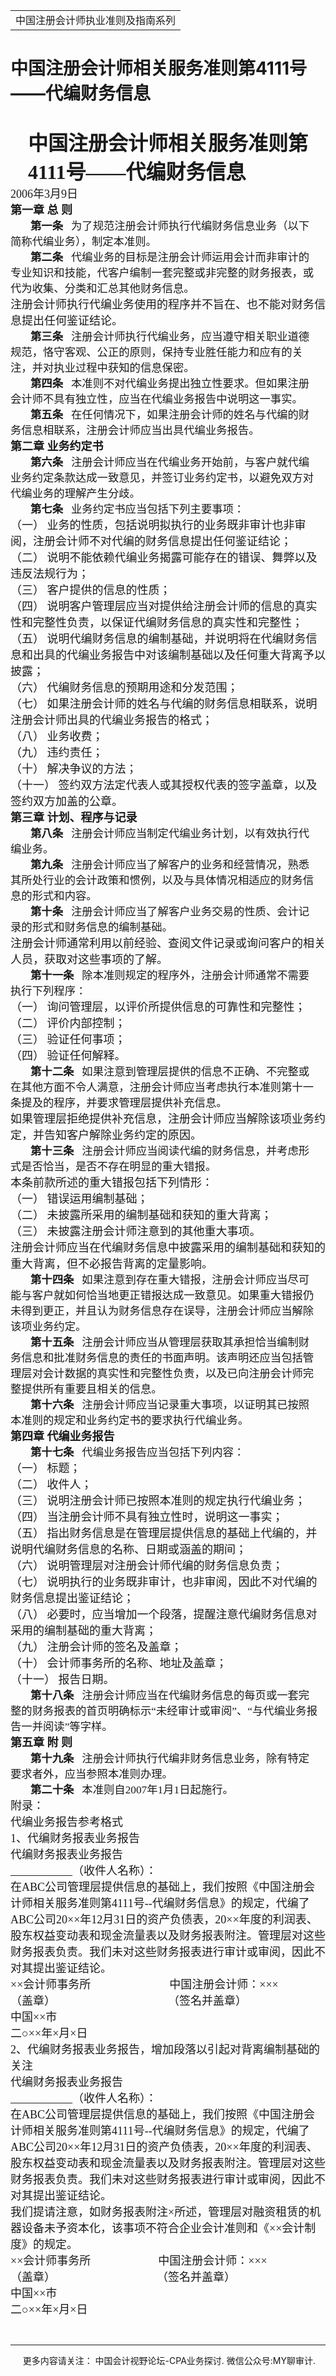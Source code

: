 ﻿<!DOCTYPE HTML PUBLIC "-//W3C//DTD HTML 4.0 Transitional//EN">
<HTML xmlns:o = "urn:schemas-microsoft-com:office:office"><HEAD><TITLE>中国注册会计师相关服务准则第4111号——代编财务信息</TITLE>
<META content="text/html; charset=gb2312" http-equiv=Content-Type>
<META name=GENERATOR content="MSHTML 11.00.10570.1001"><LINK rel=stylesheet 
href="_template.css"></HEAD>
<BODY>
<DIV id=nsbanner>
<DIV id=bannerrow1>
<TABLE class=bannerparthead>
  <TBODY>
  <TR id=hdr>
    <TD class=runninghead noWrap>中国注册会计师执业准则及指南系列</TD></TR></TBODY></TABLE></DIV>
<DIV id=titlerow>
<H1 class=dtH1>中国注册会计师相关服务准则第4111号——代编财务信息</H1></DIV></DIV>
<DIV id=nstext><BR>
<P class=lv1 style="MARGIN: auto 7.35pt auto 21pt"><A 
name=_Toc92270246><STRONG><FONT size=6 
face=微软雅黑>中国注册会计师相关服务准则第4111号——代编财务信息</FONT></STRONG></A><o:p></o:p></P>
<P class=promulgatedate1 
style="LAYOUT-GRID-MODE: char; MARGIN: 0cm 0cm 0pt"><FONT size=4><FONT 
face=微软雅黑><SPAN lang=EN-US>2006</SPAN>年<SPAN lang=EN-US>3</SPAN>月<SPAN 
lang=EN-US>9</SPAN>日<SPAN lang=EN-US><o:p></o:p></SPAN></FONT></FONT></P>
<P class=title1 style="LAYOUT-GRID-MODE: char; MARGIN: auto 0cm"><FONT 
size=4><STRONG><FONT face=微软雅黑><SPAN class=chaptertitle>第一章 总 则</SPAN><SPAN 
lang=EN-US><o:p></o:p></SPAN></FONT></STRONG></FONT></P>
<P class=MsoNormal 
style="LAYOUT-GRID-MODE: char; MARGIN: auto 7.35pt auto 0cm; TEXT-INDENT: 24pt"><FONT 
face=微软雅黑><SPAN class=sect2title1><SPAN style="FONT-SIZE: 13pt"><STRONG>第一条<SPAN 
lang=EN-US>&nbsp;&nbsp;&nbsp;</SPAN></STRONG></SPAN></SPAN><SPAN 
class=title2><SPAN 
style="FONT-SIZE: 13pt">为了规范注册会计师执行代编财务信息业务（以下简称代编业务），制定本准则。</SPAN></SPAN><SPAN 
lang=EN-US 
style='FONT-SIZE: 13pt; FONT-FAMILY: "微软雅黑",sans-serif'><o:p></o:p></SPAN></FONT></P>
<P class=MsoNormal 
style="LAYOUT-GRID-MODE: char; MARGIN: auto 7.35pt auto 0cm; TEXT-INDENT: 24pt"><FONT 
face=微软雅黑><SPAN class=sect2title1><SPAN style="FONT-SIZE: 13pt"><STRONG>第二条<SPAN 
lang=EN-US>&nbsp;&nbsp;&nbsp;</SPAN></STRONG></SPAN></SPAN><SPAN 
class=title2><SPAN 
style="FONT-SIZE: 13pt">代编业务的目标是注册会计师运用会计而非审计的专业知识和技能，代客户编制一套完整或非完整的财务报表，或代为收集、分类和汇总其他财务信息。</SPAN></SPAN><SPAN 
lang=EN-US 
style='FONT-SIZE: 13pt; FONT-FAMILY: "微软雅黑",sans-serif'><o:p></o:p></SPAN></FONT></P>
<P class=title1 style="LAYOUT-GRID-MODE: char; MARGIN: auto 0cm"><FONT 
size=4><FONT face=微软雅黑>注册会计师执行代编业务使用的程序并不旨在、也不能对财务信息提出任何鉴证结论。<SPAN 
lang=EN-US><o:p></o:p></SPAN></FONT></FONT></P>
<P class=MsoNormal 
style="LAYOUT-GRID-MODE: char; MARGIN: auto 7.35pt auto 0cm; TEXT-INDENT: 24pt"><FONT 
face=微软雅黑><SPAN class=sect2title1><SPAN style="FONT-SIZE: 13pt"><STRONG>第三条<SPAN 
lang=EN-US>&nbsp;&nbsp;&nbsp;</SPAN></STRONG></SPAN></SPAN><SPAN 
class=title2><SPAN 
style="FONT-SIZE: 13pt">注册会计师执行代编业务，应当遵守相关职业道德规范，恪守客观、公正的原则，保持专业胜任能力和应有的关注，并对执业过程中获知的信息保密。</SPAN></SPAN><SPAN 
lang=EN-US 
style='FONT-SIZE: 13pt; FONT-FAMILY: "微软雅黑",sans-serif'><o:p></o:p></SPAN></FONT></P>
<P class=MsoNormal 
style="LAYOUT-GRID-MODE: char; MARGIN: auto 7.35pt auto 0cm; TEXT-INDENT: 24pt"><FONT 
face=微软雅黑><SPAN class=sect2title1><SPAN style="FONT-SIZE: 13pt"><STRONG>第四条<SPAN 
lang=EN-US>&nbsp;&nbsp;&nbsp;</SPAN></STRONG></SPAN></SPAN><SPAN 
class=title2><SPAN 
style="FONT-SIZE: 13pt">本准则不对代编业务提出独立性要求。但如果注册会计师不具有独立性，应当在代编业务报告中说明这一事实。</SPAN></SPAN><SPAN 
lang=EN-US 
style='FONT-SIZE: 13pt; FONT-FAMILY: "微软雅黑",sans-serif'><o:p></o:p></SPAN></FONT></P>
<P class=MsoNormal 
style="LAYOUT-GRID-MODE: char; MARGIN: auto 7.35pt auto 0cm; TEXT-INDENT: 24pt"><FONT 
face=微软雅黑><SPAN class=sect2title1><SPAN style="FONT-SIZE: 13pt"><STRONG>第五条<SPAN 
lang=EN-US>&nbsp;&nbsp;&nbsp;</SPAN></STRONG></SPAN></SPAN><SPAN 
class=title2><SPAN 
style="FONT-SIZE: 13pt">在任何情况下，如果注册会计师的姓名与代编的财务信息相联系，注册会计师应当出具代编业务报告。</SPAN></SPAN><SPAN 
lang=EN-US 
style='FONT-SIZE: 13pt; FONT-FAMILY: "微软雅黑",sans-serif'><o:p></o:p></SPAN></FONT></P>
<P class=title1 style="LAYOUT-GRID-MODE: char; MARGIN: auto 0cm"><FONT 
size=4><STRONG><FONT face=微软雅黑><SPAN class=chaptertitle>第二章 业务约定书</SPAN><SPAN 
lang=EN-US><o:p></o:p></SPAN></FONT></STRONG></FONT></P>
<P class=MsoNormal 
style="LAYOUT-GRID-MODE: char; MARGIN: auto 7.35pt auto 0cm; TEXT-INDENT: 24pt"><FONT 
face=微软雅黑><SPAN class=sect2title1><SPAN style="FONT-SIZE: 13pt"><STRONG>第六条<SPAN 
lang=EN-US>&nbsp;&nbsp;&nbsp;</SPAN></STRONG></SPAN></SPAN><SPAN 
class=title2><SPAN 
style="FONT-SIZE: 13pt">注册会计师应当在代编业务开始前，与客户就代编业务约定条款达成一致意见，并签订业务约定书，以避免双方对代编业务的理解产生分歧。</SPAN></SPAN><SPAN 
lang=EN-US 
style='FONT-SIZE: 13pt; FONT-FAMILY: "微软雅黑",sans-serif'><o:p></o:p></SPAN></FONT></P>
<P class=MsoNormal 
style="LAYOUT-GRID-MODE: char; MARGIN: auto 7.35pt auto 0cm; TEXT-INDENT: 24pt"><FONT 
face=微软雅黑><SPAN class=sect2title1><SPAN style="FONT-SIZE: 13pt"><STRONG>第七条<SPAN 
lang=EN-US>&nbsp;&nbsp;&nbsp;</SPAN></STRONG></SPAN></SPAN><SPAN 
class=title2><SPAN style="FONT-SIZE: 13pt">业务约定书应当包括下列主要事项：</SPAN></SPAN><SPAN 
lang=EN-US 
style='FONT-SIZE: 13pt; FONT-FAMILY: "微软雅黑",sans-serif'><o:p></o:p></SPAN></FONT></P>
<P class=title1 style="LAYOUT-GRID-MODE: char; MARGIN: auto 0cm"><A 
name=No20_T7K1X1></A><FONT size=4><FONT face=微软雅黑>（一） 
业务的性质，包括说明拟执行的业务既非审计也非审阅，注册会计师不对代编的财务信息提出任何鉴证结论；<SPAN 
lang=EN-US><o:p></o:p></SPAN></FONT></FONT></P>
<P class=title1 style="LAYOUT-GRID-MODE: char; MARGIN: auto 0cm"><A 
name=No21_T7K1X2></A><FONT size=4><FONT face=微软雅黑>（二） 
说明不能依赖代编业务揭露可能存在的错误、舞弊以及违反法规行为；<SPAN 
lang=EN-US><o:p></o:p></SPAN></FONT></FONT></P>
<P class=title1 style="LAYOUT-GRID-MODE: char; MARGIN: auto 0cm"><A 
name=No22_T7K1X3></A><FONT size=4><FONT face=微软雅黑>（三） 客户提供的信息的性质；<SPAN 
lang=EN-US><o:p></o:p></SPAN></FONT></FONT></P>
<P class=title1 style="LAYOUT-GRID-MODE: char; MARGIN: auto 0cm"><A 
name=No23_T7K1X4></A><FONT size=4><FONT face=微软雅黑>（四） 
说明客户管理层应当对提供给注册会计师的信息的真实性和完整性负责，以保证代编财务信息的真实性和完整性；<SPAN 
lang=EN-US><o:p></o:p></SPAN></FONT></FONT></P>
<P class=title1 style="LAYOUT-GRID-MODE: char; MARGIN: auto 0cm"><A 
name=No24_T7K1X5></A><FONT size=4><FONT face=微软雅黑>（五） 
说明代编财务信息的编制基础，并说明将在代编财务信息和出具的代编业务报告中对该编制基础以及任何重大背离予以披露；<SPAN 
lang=EN-US><o:p></o:p></SPAN></FONT></FONT></P>
<P class=title1 style="LAYOUT-GRID-MODE: char; MARGIN: auto 0cm"><A 
name=No25_T7K1X6></A><FONT size=4><FONT face=微软雅黑>（六） 代编财务信息的预期用途和分发范围；<SPAN 
lang=EN-US><o:p></o:p></SPAN></FONT></FONT></P>
<P class=title1 style="LAYOUT-GRID-MODE: char; MARGIN: auto 0cm"><A 
name=No26_T7K1X7></A><FONT size=4><FONT face=微软雅黑>（七） 
如果注册会计师的姓名与代编的财务信息相联系，说明注册会计师出具的代编业务报告的格式；<SPAN 
lang=EN-US><o:p></o:p></SPAN></FONT></FONT></P>
<P class=title1 style="LAYOUT-GRID-MODE: char; MARGIN: auto 0cm"><A 
name=No27_T7K1X8></A><FONT size=4><FONT face=微软雅黑>（八） 业务收费；<SPAN 
lang=EN-US><o:p></o:p></SPAN></FONT></FONT></P>
<P class=title1 style="LAYOUT-GRID-MODE: char; MARGIN: auto 0cm"><A 
name=No28_T7K1X9></A><FONT size=4><FONT face=微软雅黑>（九） 违约责任；<SPAN 
lang=EN-US><o:p></o:p></SPAN></FONT></FONT></P>
<P class=title1 style="LAYOUT-GRID-MODE: char; MARGIN: auto 0cm"><A 
name=No29_T7K1X10></A><FONT size=4><FONT face=微软雅黑>（十） 解决争议的方法；<SPAN 
lang=EN-US><o:p></o:p></SPAN></FONT></FONT></P>
<P class=title1 style="LAYOUT-GRID-MODE: char; MARGIN: auto 0cm"><A 
name=No30_T7K1X11></A><FONT size=4><FONT face=微软雅黑>（十一） 
签约双方法定代表人或其授权代表的签字盖章，以及签约双方加盖的公章。<SPAN 
lang=EN-US><o:p></o:p></SPAN></FONT></FONT></P>
<P class=title1 style="LAYOUT-GRID-MODE: char; MARGIN: auto 0cm"><FONT 
size=4><STRONG><FONT face=微软雅黑><SPAN class=chaptertitle>第三章 计划、程序与记录</SPAN><SPAN 
lang=EN-US><o:p></o:p></SPAN></FONT></STRONG></FONT></P>
<P class=MsoNormal 
style="LAYOUT-GRID-MODE: char; MARGIN: auto 7.35pt auto 0cm; TEXT-INDENT: 24pt"><A 
name=No32_Z3T8></A><SPAN class=sect2title1><SPAN 
style="FONT-SIZE: 13pt"><STRONG><FONT face=微软雅黑>第八条<SPAN 
lang=EN-US>&nbsp;&nbsp;&nbsp;</SPAN></FONT></STRONG></SPAN></SPAN><A 
name=No33_Z3T8K1></A><FONT face=微软雅黑><SPAN class=title2><SPAN 
style="FONT-SIZE: 13pt">注册会计师应当制定代编业务计划，以有效执行代编业务。</SPAN></SPAN><SPAN lang=EN-US 
style='FONT-SIZE: 13pt; FONT-FAMILY: "微软雅黑",sans-serif'><o:p></o:p></SPAN></FONT></P>
<P class=MsoNormal 
style="LAYOUT-GRID-MODE: char; MARGIN: auto 7.35pt auto 0cm; TEXT-INDENT: 24pt"><FONT 
face=微软雅黑><SPAN class=sect2title1><SPAN style="FONT-SIZE: 13pt"><STRONG>第九条<SPAN 
lang=EN-US>&nbsp;&nbsp;&nbsp;</SPAN></STRONG></SPAN></SPAN><SPAN 
class=title2><SPAN 
style="FONT-SIZE: 13pt">注册会计师应当了解客户的业务和经营情况，熟悉其所处行业的会计政策和惯例，以及与具体情况相适应的财务信息的形式和内容。</SPAN></SPAN><SPAN 
lang=EN-US 
style='FONT-SIZE: 13pt; FONT-FAMILY: "微软雅黑",sans-serif'><o:p></o:p></SPAN></FONT></P>
<P class=MsoNormal 
style="LAYOUT-GRID-MODE: char; MARGIN: auto 7.35pt auto 0cm; TEXT-INDENT: 24pt"><A 
name=No36_Z3T10></A><SPAN class=sect2title1><SPAN 
style="FONT-SIZE: 13pt"><STRONG><FONT face=微软雅黑>第十条<SPAN 
lang=EN-US>&nbsp;&nbsp;&nbsp;</SPAN></FONT></STRONG></SPAN></SPAN><A 
name=No37_Z3T10K1></A><FONT face=微软雅黑><SPAN class=title2><SPAN 
style="FONT-SIZE: 13pt">注册会计师应当了解客户业务交易的性质、会计记录的形式和财务信息的编制基础。</SPAN></SPAN><SPAN 
lang=EN-US 
style='FONT-SIZE: 13pt; FONT-FAMILY: "微软雅黑",sans-serif'><o:p></o:p></SPAN></FONT></P>
<P class=title1 style="LAYOUT-GRID-MODE: char; MARGIN: auto 0cm"><A 
name=No38_Z3T10K2></A><FONT size=4><FONT 
face=微软雅黑>注册会计师通常利用以前经验、查阅文件记录或询问客户的相关人员，获取对这些事项的了解。<SPAN 
lang=EN-US><o:p></o:p></SPAN></FONT></FONT></P>
<P class=MsoNormal 
style="LAYOUT-GRID-MODE: char; MARGIN: auto 7.35pt auto 0cm; TEXT-INDENT: 24pt"><FONT 
face=微软雅黑><SPAN class=sect2title1><SPAN 
style="FONT-SIZE: 13pt"><STRONG>第十一条<SPAN 
lang=EN-US>&nbsp;&nbsp;&nbsp;</SPAN></STRONG></SPAN></SPAN><SPAN 
class=title2><SPAN 
style="FONT-SIZE: 13pt">除本准则规定的程序外，注册会计师通常不需要执行下列程序：</SPAN></SPAN><SPAN 
lang=EN-US 
style='FONT-SIZE: 13pt; FONT-FAMILY: "微软雅黑",sans-serif'><o:p></o:p></SPAN></FONT></P>
<P class=title1 style="LAYOUT-GRID-MODE: char; MARGIN: auto 0cm"><A 
name=No41_T11K1X1></A><FONT size=4><FONT face=微软雅黑>（一） 
询问管理层，以评价所提供信息的可靠性和完整性；<SPAN lang=EN-US><o:p></o:p></SPAN></FONT></FONT></P>
<P class=title1 style="LAYOUT-GRID-MODE: char; MARGIN: auto 0cm"><A 
name=No42_T11K1X2></A><FONT size=4><FONT face=微软雅黑>（二） 评价内部控制；<SPAN 
lang=EN-US><o:p></o:p></SPAN></FONT></FONT></P>
<P class=title1 style="LAYOUT-GRID-MODE: char; MARGIN: auto 0cm"><A 
name=No43_T11K1X3></A><FONT size=4><FONT face=微软雅黑>（三） 验证任何事项；<SPAN 
lang=EN-US><o:p></o:p></SPAN></FONT></FONT></P>
<P class=title1 style="LAYOUT-GRID-MODE: char; MARGIN: auto 0cm"><A 
name=No44_T11K1X4></A><FONT size=4><FONT face=微软雅黑>（四） 验证任何解释。<SPAN 
lang=EN-US><o:p></o:p></SPAN></FONT></FONT></P>
<P class=MsoNormal 
style="LAYOUT-GRID-MODE: char; MARGIN: auto 7.35pt auto 0cm; TEXT-INDENT: 24pt"><A 
name=No45_Z3T12></A><SPAN class=sect2title1><SPAN 
style="FONT-SIZE: 13pt"><STRONG><FONT face=微软雅黑>第十二条<SPAN 
lang=EN-US>&nbsp;&nbsp;&nbsp;</SPAN></FONT></STRONG></SPAN></SPAN><A 
name=No46_Z3T12K1></A><FONT face=微软雅黑><SPAN class=title2><SPAN 
style="FONT-SIZE: 13pt">如果注意到管理层提供的信息不正确、不完整或在其他方面不令人满意，注册会计师应当考虑执行本准则第十一条提及的程序，并要求管理层提供补充信息。</SPAN></SPAN><SPAN 
lang=EN-US 
style='FONT-SIZE: 13pt; FONT-FAMILY: "微软雅黑",sans-serif'><o:p></o:p></SPAN></FONT></P>
<P class=title1 style="LAYOUT-GRID-MODE: char; MARGIN: auto 0cm"><A 
name=No47_Z3T12K2></A><FONT size=4><FONT 
face=微软雅黑>如果管理层拒绝提供补充信息，注册会计师应当解除该项业务约定，并告知客户解除业务约定的原因。<SPAN 
lang=EN-US><o:p></o:p></SPAN></FONT></FONT></P>
<P class=MsoNormal 
style="LAYOUT-GRID-MODE: char; MARGIN: auto 7.35pt auto 0cm; TEXT-INDENT: 24pt"><A 
name=No48_Z3T13></A><SPAN class=sect2title1><SPAN 
style="FONT-SIZE: 13pt"><STRONG><FONT face=微软雅黑>第十三条<SPAN 
lang=EN-US>&nbsp;&nbsp;&nbsp;</SPAN></FONT></STRONG></SPAN></SPAN><A 
name=No49_Z3T13K1></A><FONT face=微软雅黑><SPAN class=title2><SPAN 
style="FONT-SIZE: 13pt">注册会计师应当阅读代编的财务信息，并考虑形式是否恰当，是否不存在明显的重大错报。</SPAN></SPAN><SPAN 
lang=EN-US 
style='FONT-SIZE: 13pt; FONT-FAMILY: "微软雅黑",sans-serif'><o:p></o:p></SPAN></FONT></P>
<P class=title1 style="LAYOUT-GRID-MODE: char; MARGIN: auto 0cm"><A 
name=No50_Z3T13K2></A><FONT size=4><FONT face=微软雅黑>本条前款所述的重大错报包括下列情形：<SPAN 
lang=EN-US><o:p></o:p></SPAN></FONT></FONT></P>
<P class=title1 style="LAYOUT-GRID-MODE: char; MARGIN: auto 0cm"><A 
name=No51_T13K2X1></A><FONT size=4><FONT face=微软雅黑>（一） 错误运用编制基础；<SPAN 
lang=EN-US><o:p></o:p></SPAN></FONT></FONT></P>
<P class=title1 style="LAYOUT-GRID-MODE: char; MARGIN: auto 0cm"><A 
name=No52_T13K2X2></A><FONT size=4><FONT face=微软雅黑>（二） 未披露所采用的编制基础和获知的重大背离；<SPAN 
lang=EN-US><o:p></o:p></SPAN></FONT></FONT></P>
<P class=title1 style="LAYOUT-GRID-MODE: char; MARGIN: auto 0cm"><A 
name=No53_T13K2X3></A><FONT size=4><FONT face=微软雅黑>（三） 未披露注册会计师注意到的其他重大事项。<SPAN 
lang=EN-US><o:p></o:p></SPAN></FONT></FONT></P>
<P class=title1 style="LAYOUT-GRID-MODE: char; MARGIN: auto 0cm"><A 
name=No54_Z3T13K3></A><FONT size=4><FONT 
face=微软雅黑>注册会计师应当在代编财务信息中披露采用的编制基础和获知的重大背离，但不必报告背离的定量影响。<SPAN 
lang=EN-US><o:p></o:p></SPAN></FONT></FONT></P>
<P class=MsoNormal 
style="LAYOUT-GRID-MODE: char; MARGIN: auto 7.35pt auto 0cm; TEXT-INDENT: 24pt"><A 
name=No55_Z3T14></A><SPAN class=sect2title1><SPAN 
style="FONT-SIZE: 13pt"><STRONG><FONT face=微软雅黑>第十四条<SPAN 
lang=EN-US>&nbsp;&nbsp;&nbsp;</SPAN></FONT></STRONG></SPAN></SPAN><A 
name=No56_Z3T14K1></A><FONT face=微软雅黑><SPAN class=title2><SPAN 
style="FONT-SIZE: 13pt">如果注意到存在重大错报，注册会计师应当尽可能与客户就如何恰当地更正错报达成一致意见。如果重大错报仍未得到更正，并且认为财务信息存在误导，注册会计师应当解除该项业务约定。</SPAN></SPAN><SPAN 
lang=EN-US 
style='FONT-SIZE: 13pt; FONT-FAMILY: "微软雅黑",sans-serif'><o:p></o:p></SPAN></FONT></P>
<P class=MsoNormal 
style="LAYOUT-GRID-MODE: char; MARGIN: auto 7.35pt auto 0cm; TEXT-INDENT: 24pt"><A 
name=No57_Z3T15></A><SPAN class=sect2title1><SPAN 
style="FONT-SIZE: 13pt"><STRONG><FONT face=微软雅黑>第十五条<SPAN 
lang=EN-US>&nbsp;&nbsp;&nbsp;</SPAN></FONT></STRONG></SPAN></SPAN><A 
name=No58_Z3T15K1></A><FONT face=微软雅黑><SPAN class=title2><SPAN 
style="FONT-SIZE: 13pt">注册会计师应当从管理层获取其承担恰当编制财务信息和批准财务信息的责任的书面声明。该声明还应当包括管理层对会计数据的真实性和完整性负责，以及已向注册会计师完整提供所有重要且相关的信息。</SPAN></SPAN><SPAN 
lang=EN-US 
style='FONT-SIZE: 13pt; FONT-FAMILY: "微软雅黑",sans-serif'><o:p></o:p></SPAN></FONT></P>
<P class=MsoNormal 
style="LAYOUT-GRID-MODE: char; MARGIN: auto 7.35pt auto 0cm; TEXT-INDENT: 24pt"><A 
name=No59_Z3T16></A><SPAN class=sect2title1><SPAN 
style="FONT-SIZE: 13pt"><STRONG><FONT face=微软雅黑>第十六条<SPAN 
lang=EN-US>&nbsp;&nbsp;&nbsp;</SPAN></FONT></STRONG></SPAN></SPAN><A 
name=No60_Z3T16K1></A><FONT face=微软雅黑><SPAN class=title2><SPAN 
style="FONT-SIZE: 13pt">注册会计师应当记录重大事项，以证明其已按照本准则的规定和业务约定书的要求执行代编业务。</SPAN></SPAN><SPAN 
lang=EN-US 
style='FONT-SIZE: 13pt; FONT-FAMILY: "微软雅黑",sans-serif'><o:p></o:p></SPAN></FONT></P>
<P class=title1 style="LAYOUT-GRID-MODE: char; MARGIN: auto 0cm"><FONT 
size=4><STRONG><FONT face=微软雅黑><SPAN class=chaptertitle>第四章 代编业务报告</SPAN><SPAN 
lang=EN-US><o:p></o:p></SPAN></FONT></STRONG></FONT></P>
<P class=MsoNormal 
style="LAYOUT-GRID-MODE: char; MARGIN: auto 7.35pt auto 0cm; TEXT-INDENT: 24pt"><A 
name=No62_Z4T17></A><SPAN class=sect2title1><SPAN 
style="FONT-SIZE: 13pt"><STRONG><FONT face=微软雅黑>第十七条<SPAN 
lang=EN-US>&nbsp;&nbsp;&nbsp;</SPAN></FONT></STRONG></SPAN></SPAN><A 
name=No63_Z4T17K1></A><FONT face=微软雅黑><SPAN class=title2><SPAN 
style="FONT-SIZE: 13pt">代编业务报告应当包括下列内容：</SPAN></SPAN><SPAN lang=EN-US 
style='FONT-SIZE: 13pt; FONT-FAMILY: "微软雅黑",sans-serif'><o:p></o:p></SPAN></FONT></P>
<P class=title1 style="LAYOUT-GRID-MODE: char; MARGIN: auto 0cm"><A 
name=No64_T17K1X1></A><FONT size=4><FONT face=微软雅黑>（一） 标题；<SPAN 
lang=EN-US><o:p></o:p></SPAN></FONT></FONT></P>
<P class=title1 style="LAYOUT-GRID-MODE: char; MARGIN: auto 0cm"><A 
name=No65_T17K1X2></A><FONT size=4><FONT face=微软雅黑>（二） 收件人；<SPAN 
lang=EN-US><o:p></o:p></SPAN></FONT></FONT></P>
<P class=title1 style="LAYOUT-GRID-MODE: char; MARGIN: auto 0cm"><A 
name=No66_T17K1X3></A><FONT size=4><FONT face=微软雅黑>（三） 
说明注册会计师已按照本准则的规定执行代编业务；<SPAN lang=EN-US><o:p></o:p></SPAN></FONT></FONT></P>
<P class=title1 style="LAYOUT-GRID-MODE: char; MARGIN: auto 0cm"><A 
name=No67_T17K1X4></A><FONT size=4><FONT face=微软雅黑>（四） 
当注册会计师不具有独立性时，说明这一事实；<SPAN lang=EN-US><o:p></o:p></SPAN></FONT></FONT></P>
<P class=title1 style="LAYOUT-GRID-MODE: char; MARGIN: auto 0cm"><A 
name=No68_T17K1X5></A><FONT size=4><FONT face=微软雅黑>（五） 
指出财务信息是在管理层提供信息的基础上代编的，并说明代编财务信息的名称、日期或涵盖的期间；<SPAN 
lang=EN-US><o:p></o:p></SPAN></FONT></FONT></P>
<P class=title1 style="LAYOUT-GRID-MODE: char; MARGIN: auto 0cm"><A 
name=No69_T17K1X6></A><FONT size=4><FONT face=微软雅黑>（六） 
说明管理层对注册会计师代编的财务信息负责；<SPAN lang=EN-US><o:p></o:p></SPAN></FONT></FONT></P>
<P class=title1 style="LAYOUT-GRID-MODE: char; MARGIN: auto 0cm"><A 
name=No70_T17K1X7></A><FONT size=4><FONT face=微软雅黑>（七） 
说明执行的业务既非审计，也非审阅，因此不对代编的财务信息提出鉴证结论；<SPAN 
lang=EN-US><o:p></o:p></SPAN></FONT></FONT></P>
<P class=title1 style="LAYOUT-GRID-MODE: char; MARGIN: auto 0cm"><A 
name=No71_T17K1X8></A><FONT size=4><FONT face=微软雅黑>（八） 
必要时，应当增加一个段落，提醒注意代编财务信息对采用的编制基础的重大背离；<SPAN 
lang=EN-US><o:p></o:p></SPAN></FONT></FONT></P>
<P class=title1 style="LAYOUT-GRID-MODE: char; MARGIN: auto 0cm"><A 
name=No72_T17K1X9></A><FONT size=4><FONT face=微软雅黑>（九） 注册会计师的签名及盖章；<SPAN 
lang=EN-US><o:p></o:p></SPAN></FONT></FONT></P>
<P class=title1 style="LAYOUT-GRID-MODE: char; MARGIN: auto 0cm"><A 
name=No73_T17K1X10></A><FONT size=4><FONT face=微软雅黑>（十） 会计师事务所的名称、地址及盖章；<SPAN 
lang=EN-US><o:p></o:p></SPAN></FONT></FONT></P>
<P class=title1 style="LAYOUT-GRID-MODE: char; MARGIN: auto 0cm"><A 
name=No74_T17K1X11></A><FONT size=4><FONT face=微软雅黑>（十一） 报告日期。<SPAN 
lang=EN-US><o:p></o:p></SPAN></FONT></FONT></P>
<P class=MsoNormal 
style="LAYOUT-GRID-MODE: char; MARGIN: auto 7.35pt auto 0cm; TEXT-INDENT: 24pt"><A 
name=No75_Z4T18></A><SPAN class=sect2title1><SPAN 
style="FONT-SIZE: 13pt"><STRONG><FONT face=微软雅黑>第十八条<SPAN 
lang=EN-US>&nbsp;&nbsp;&nbsp;</SPAN></FONT></STRONG></SPAN></SPAN><A 
name=No76_Z4T18K1></A><FONT face=微软雅黑><SPAN class=title2><SPAN 
style="FONT-SIZE: 13pt">注册会计师应当在代编财务信息的每页或一套完整的财务报表的首页明确标示<SPAN 
lang=EN-US>“</SPAN>未经审计或审阅<SPAN lang=EN-US>”</SPAN>、<SPAN 
lang=EN-US>“</SPAN>与代编业务报告一并阅读<SPAN lang=EN-US>”</SPAN>等字样。</SPAN></SPAN><SPAN 
lang=EN-US 
style='FONT-SIZE: 13pt; FONT-FAMILY: "微软雅黑",sans-serif'><o:p></o:p></SPAN></FONT></P>
<P class=title1 style="LAYOUT-GRID-MODE: char; MARGIN: auto 0cm"><A 
name=No77_Z5></A><FONT size=4><STRONG><FONT face=微软雅黑><SPAN 
class=chaptertitle>第五章 附 则</SPAN><SPAN 
lang=EN-US><o:p></o:p></SPAN></FONT></STRONG></FONT></P>
<P class=MsoNormal 
style="LAYOUT-GRID-MODE: char; MARGIN: auto 7.35pt auto 0cm; TEXT-INDENT: 24pt"><A 
name=No78_Z5T19></A><SPAN class=sect2title1><SPAN 
style="FONT-SIZE: 13pt"><STRONG><FONT face=微软雅黑>第十九条<SPAN 
lang=EN-US>&nbsp;&nbsp;&nbsp;</SPAN></FONT></STRONG></SPAN></SPAN><A 
name=No79_Z5T19K1></A><FONT face=微软雅黑><SPAN class=title2><SPAN 
style="FONT-SIZE: 13pt">注册会计师执行代编非财务信息业务，除有特定要求者外，应当参照本准则办理。</SPAN></SPAN><SPAN 
lang=EN-US 
style='FONT-SIZE: 13pt; FONT-FAMILY: "微软雅黑",sans-serif'><o:p></o:p></SPAN></FONT></P>
<P class=MsoNormal 
style="LAYOUT-GRID-MODE: char; MARGIN: auto 7.35pt auto 0cm; TEXT-INDENT: 24pt"><A 
name=No80_Z5T20></A><SPAN class=sect2title1><SPAN 
style="FONT-SIZE: 13pt"><STRONG><FONT face=微软雅黑>第二十条<SPAN 
lang=EN-US>&nbsp;&nbsp;&nbsp;</SPAN></FONT></STRONG></SPAN></SPAN><A 
name=No81_Z5T20K1></A><FONT face=微软雅黑><SPAN class=title2><SPAN 
style="FONT-SIZE: 13pt">本准则自<SPAN lang=EN-US>2007</SPAN>年<SPAN 
lang=EN-US>1</SPAN>月<SPAN lang=EN-US>1</SPAN>日起施行。</SPAN></SPAN><SPAN lang=EN-US 
style='FONT-SIZE: 13pt; FONT-FAMILY: "微软雅黑",sans-serif'><o:p></o:p></SPAN></FONT></P>
<P class=doc-a1 style="LAYOUT-GRID-MODE: char; MARGIN: auto 0cm"><A 
name=No82_F1></A><FONT size=4><FONT face=微软雅黑>附录：<SPAN 
lang=EN-US><o:p></o:p></SPAN></FONT></FONT></P>
<P class=doc-a1 style="LAYOUT-GRID-MODE: char; MARGIN: auto 0cm"><A 
name=No83></A><FONT size=4><FONT face=微软雅黑>代编业务报告参考格式<SPAN 
lang=EN-US><o:p></o:p></SPAN></FONT></FONT></P>
<P class=doc-a1 style="LAYOUT-GRID-MODE: char; MARGIN: auto 0cm"><A 
name=No84_D1></A><FONT size=4><FONT face=微软雅黑><SPAN 
lang=EN-US>1</SPAN>、代编财务报表业务报告<SPAN 
lang=EN-US><o:p></o:p></SPAN></FONT></FONT></P>
<P class=doc-a1 style="LAYOUT-GRID-MODE: char; MARGIN: auto 0cm"><A 
name=No85></A><FONT size=4 face=微软雅黑>代编财务报表业务报告</FONT><SPAN lang=EN-US><BR><FONT 
size=4 face=微软雅黑>___________</FONT></SPAN><FONT size=4><FONT 
face=微软雅黑>（收件人名称）：<SPAN lang=EN-US><o:p></o:p></SPAN></FONT></FONT></P>
<P class=doc-a1 style="LAYOUT-GRID-MODE: char; MARGIN: auto 0cm"><A 
name=No86></A><FONT size=4><FONT face=微软雅黑>在<SPAN 
lang=EN-US>ABC</SPAN>公司管理层提供信息的基础上，我们按照《中国注册会计师相关服务准则第<SPAN 
lang=EN-US>4111</SPAN>号<SPAN lang=EN-US>--</SPAN>代编财务信息》的规定，代编了<SPAN 
lang=EN-US>ABC</SPAN>公司<SPAN lang=EN-US>20</SPAN>××年<SPAN 
lang=EN-US>12</SPAN>月<SPAN lang=EN-US>31</SPAN>日的资产负债表，<SPAN 
lang=EN-US>20</SPAN>××年度的利润表、股东权益变动表和现金流量表以及财务报表附注。管理层对这些财务报表负责。我们未对这些财务报表进行审计或审阅，因此不对其提出鉴证结论。<SPAN 
lang=EN-US><o:p></o:p></SPAN></FONT></FONT></P>
<P class=doc-a1 style="LAYOUT-GRID-MODE: char; MARGIN: auto 0cm"><A 
name=No87></A><FONT size=4 face=微软雅黑>××会计师事务所　　　　　　　中国注册会计师：×××</FONT><SPAN 
lang=EN-US><BR></SPAN><FONT size=4><FONT face=微软雅黑>（盖章）　　　　　　　　　　　（签名并盖章）<SPAN 
lang=EN-US><o:p></o:p></SPAN></FONT></FONT></P>
<P class=doc-a1 style="LAYOUT-GRID-MODE: char; MARGIN: auto 0cm"><A 
name=No88></A><FONT size=4 face=微软雅黑>中国××市</FONT><SPAN 
lang=EN-US><BR></SPAN><FONT size=4><FONT face=微软雅黑>二○××年×月×日<SPAN 
lang=EN-US><o:p></o:p></SPAN></FONT></FONT></P>
<P class=doc-a1 style="LAYOUT-GRID-MODE: char; MARGIN: auto 0cm"><A 
name=No89_D2></A><FONT size=4><FONT face=微软雅黑><SPAN 
lang=EN-US>2</SPAN>、代编财务报表业务报告，增加段落以引起对背离编制基础的关注<SPAN 
lang=EN-US><o:p></o:p></SPAN></FONT></FONT></P>
<P class=doc-a1 style="LAYOUT-GRID-MODE: char; MARGIN: auto 0cm"><A 
name=No90></A><FONT size=4 face=微软雅黑>代编财务报表业务报告</FONT><SPAN lang=EN-US><BR><FONT 
size=4 face=微软雅黑>___________</FONT></SPAN><FONT size=4><FONT 
face=微软雅黑>（收件人名称）：<SPAN lang=EN-US><o:p></o:p></SPAN></FONT></FONT></P>
<P class=doc-a1 style="LAYOUT-GRID-MODE: char; MARGIN: auto 0cm"><A 
name=No91></A><FONT size=4><FONT face=微软雅黑>在<SPAN 
lang=EN-US>ABC</SPAN>公司管理层提供信息的基础上，我们按照《中国注册会计师相关服务准则第<SPAN 
lang=EN-US>4111</SPAN>号<SPAN lang=EN-US>--</SPAN>代编财务信息》的规定，代编了<SPAN 
lang=EN-US>ABC</SPAN>公司<SPAN lang=EN-US>20</SPAN>××年<SPAN 
lang=EN-US>12</SPAN>月<SPAN lang=EN-US>31</SPAN>日的资产负债表，<SPAN 
lang=EN-US>20</SPAN>××年度的利润表、股东权益变动表和现金流量表以及财务报表附注。管理层对这些财务报表负责。我们未对这些财务报表进行审计或审阅，因此不对其提出鉴证结论。<SPAN 
lang=EN-US><o:p></o:p></SPAN></FONT></FONT></P>
<P class=doc-a1 style="LAYOUT-GRID-MODE: char; MARGIN: auto 0cm"><FONT 
size=4><FONT 
face=微软雅黑>我们提请注意，如财务报表附注×所述，管理层对融资租赁的机器设备未予资本化，该事项不符合企业会计准则和《××会计制度》的规定。<SPAN 
lang=EN-US><o:p></o:p></SPAN></FONT></FONT></P>
<P class=doc-a1 style="LAYOUT-GRID-MODE: char; MARGIN: auto 0cm"><A 
name=No93></A><FONT size=4 face=微软雅黑>××会计师事务所　　　　　　中国注册会计师：×××</FONT><SPAN 
lang=EN-US><BR></SPAN><FONT size=4><FONT face=微软雅黑>（盖章）　　　　　　　　　　（签名并盖章）<SPAN 
lang=EN-US><o:p></o:p></SPAN></FONT></FONT></P>
<P class=doc-a1 style="LAYOUT-GRID-MODE: char; MARGIN: auto 0cm"><A 
name=No94></A><FONT size=4 face=微软雅黑>中国××市</FONT><SPAN 
lang=EN-US><BR></SPAN><FONT size=4 face=微软雅黑>二○××年×月×日</FONT><SPAN 
lang=EN-US><o:p></o:p></SPAN></P>
<P>
<P>&nbsp;</P>
<P></P></DIV>
<DIV id=nstext>
<HR>
</DIV>
<DIV class=footer>
<P>&nbsp;&nbsp;&nbsp;&nbsp;&nbsp;更多内容请关注： 中国会计视野论坛-CPA业务探讨. 
微信公众号:MY聊审计.</P></DIV></BODY></HTML>
